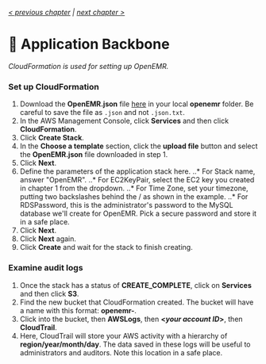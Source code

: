 _[< previous chapter](01-Geting-Started.md) | [next chapter >](03-Application-Servers.md)_

# 📝 Application Backbone

_CloudFormation is used for setting up OpenEMR._

### Set up CloudFormation

1. Download the **OpenEMR.json** file [here](https://github.com/GoTeamEpsilon/OpenEMR-Cloud/tree/master/v1-Beta-AWS-Guide/assets/cf) in your local **openemr** folder. Be careful to save the file as `.json` and not `.json.txt`.
2. In the AWS Management Console, click **Services** and then click **CloudFormation**.
3. Click **Create Stack**.
4. In the **Choose a template** section, click the **upload file** button and select the **OpenEMR.json** file downloaded in step 1.
5. Click **Next**.
6. Define the parameters of the application stack here.
..* For Stack name, answer "OpenEMR".
..* For EC2KeyPair, select the EC2 key you created in chapter 1 from the dropdown.
..* For Time Zone, set your timezone, putting two backslashes behind the / as shown in the example.
..* For RDSPassword, this is the administrator's password to the MySQL database we'll create for OpenEMR. Pick a secure password and store it in a safe place.
9. Click **Next**.
10. Click **Next** again.
11. Click **Create** and wait for the stack to finish creating.

### Examine audit logs

1. Once the stack has a status of **CREATE_COMPLETE**, click on **Services** and then click **S3**.
2. Find the new bucket that CloudFormation created. The bucket will have a name with this format: **openemr-<hexadecimal uuid>**.
3. Click into the bucket, then **AWSLogs**, then **\<_your account ID_\>**, then **CloudTrail**.
4. Here, CloudTrail will store your AWS activity with a hierarchy of **region/year/month/day**. The data saved in these logs will be useful to administrators and auditors. Note this location in a safe place.
